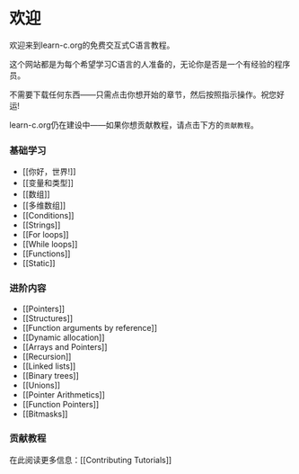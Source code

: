 # 欢迎

欢迎来到learn-c.org的免费交互式C语言教程。

这个网站都是为每个希望学习C语言的人准备的，无论你是否是一个有经验的程序员。

不需要下载任何东西——只需点击你想开始的章节，然后按照指示操作。祝您好运!

learn-c.org仍在建设中——如果你想贡献教程，请点击下方的`贡献教程`。

### 基础学习

- [[你好，世界!]]
- [[变量和类型]]
- [[数组]]
- [[多维数组]]
- [[Conditions]]
- [[Strings]]
- [[For loops]]
- [[While loops]]
- [[Functions]]
- [[Static]]

### 进阶内容

- [[Pointers]]
- [[Structures]]
- [[Function arguments by reference]]
- [[Dynamic allocation]]
- [[Arrays and Pointers]]
- [[Recursion]]
- [[Linked lists]]
- [[Binary trees]]
- [[Unions]]
- [[Pointer Arithmetics]]
- [[Function Pointers]]
- [[Bitmasks]]

### 贡献教程

在此阅读更多信息：[[Contributing Tutorials]]

